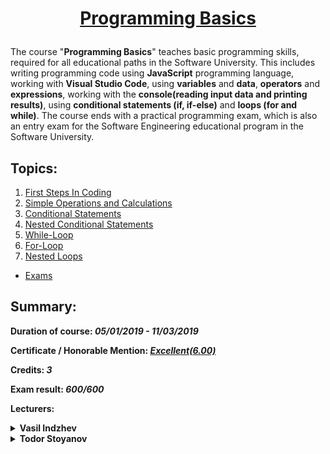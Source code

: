 # <a href="https://softuni.bg/trainings/2212/programming-basics-with-javascript-january-2019" rel="JavaScript Fundamentals"><p align="center"> Programming Basics<p></a>

The course "**Programming Basics**" teaches basic programming skills, required for all educational paths in the Software University. This includes writing programming code using **JavaScript** programming language, working with **Visual Studio Code**, using **variables** and **data**, **operators** and **expressions**, working with the **console(reading input data and printing results)**, using **conditional statements (if, if-else)** and **loops (for and while)**. The course ends with a practical programming exam, which is also an entry exam for the Software Engineering educational program in the Software University.

## Topics:
1. [First Steps In Coding](https://github.com/iPavelGeorgiev/SoftUni/tree/master/Programming%20Basics/1.%20First%20Steps%20In%20Coding)
2. [Simple Operations and Calculations](https://github.com/iPavelGeorgiev/SoftUni/tree/master/Programming%20Basics/2.%20Simple%20Operations%20and%20Calculations)
3. [Conditional Statements](https://github.com/iPavelGeorgiev/SoftUni/tree/master/Programming%20Basics/3.%20Conditional%20Statements)
4. [Nested Conditional Statements](https://github.com/iPavelGeorgiev/SoftUni/tree/master/Programming%20Basics/4.%20Nested%20Conditional%20Statements)
5. [While-Loop](https://github.com/iPavelGeorgiev/SoftUni/tree/master/Programming%20Basics/5.%20While-Loop)
6. [For-Loop](https://github.com/iPavelGeorgiev/SoftUni/tree/master/Programming%20Basics/6.%20For-Loop)
7. [Nested Loops](https://github.com/iPavelGeorgiev/SoftUni/tree/master/Programming%20Basics/7.%20Nested%20Loops)
* [Exams](https://github.com/iPavelGeorgiev/SoftUni/tree/master/Programming%20Basics/Exams)

## Summary:

**Duration of course: _05/01/2019 - 11/03/2019_**

**Certificate / Honorable Mention: _[Еxcellent(6.00)](https://softuni.bg/certificates/details/63790/b73f2217)_**

**Credits: _3_**

**Exam result: _600/600_**

**Lecturers:**
<details>
<summary>
<b>Vasil Indzhev</b>
</summary>
<p>Vassil is a former SoftUni top student with 12 years of experience in the IT sector. He has experience as a systems and network administrator and is currently a Microsoft Certified Senior Business Application Consultant at one of the largest software companies in Europe. Vasil's interests are focused on both Web & Cloud technologies.</p>
<a href="https://www.linkedin.com/in/vasil-indzhev/?originalSubdomain=bg">@LinkedIn</a>
</details>

<details>
<summary>
<b>Todor Stoyanov</b>
</summary>
<p>Todor discovered softuni in 2016. Since then, he has completed courses in JavaScript and Java, while working as a Junior Java developer at Biotrade Bulgaria.</p>
<a href="https://www.linkedin.com/in/todor-stoyanov-892378149/">@LinkedIn</a>
</details>